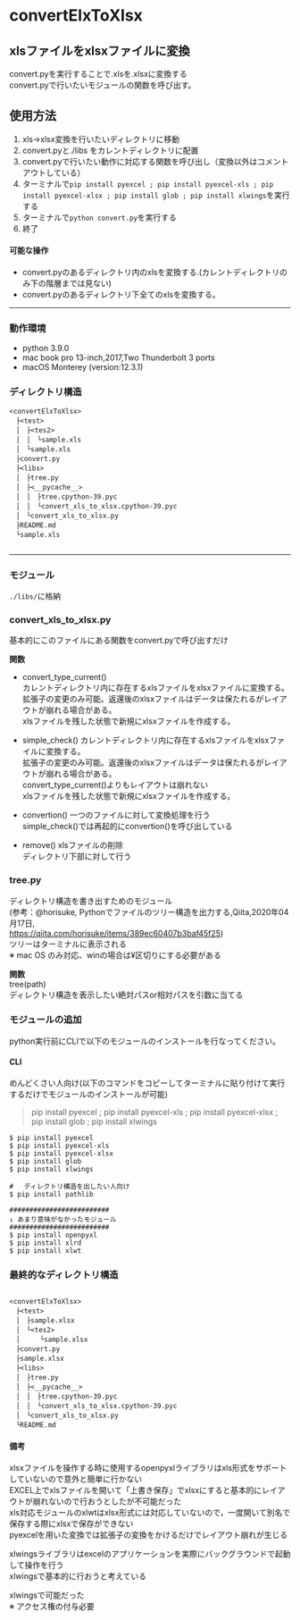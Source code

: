 # convertElxToXlsx
xlsファイルをxlsxファイルに変換
---

convert.pyを実行することで.xlsを.xlsxに変換する  
convert.pyで行いたいモジュールの関数を呼び出す。  

## 使用方法  

1. xls→xlsx変換を行いたいディレクトリに移動
2. convert.pyと./libs をカレントディレクトリに配置
3. convert.pyで行いたい動作に対応する関数を呼び出し（変換以外はコメントアウトしている）
4. ターミナルで```pip install pyexcel ; pip install pyexcel-xls ; pip install pyexcel-xlsx ; pip install glob ; pip install xlwings```を実行する
5. ターミナルで```python convert.py```を実行する
6. 終了


#### 可能な操作  
- convert.pyのあるディレクトリ内のxlsを変換する.(カレントディレクトリのみ下の階層までは見ない)  
- convert.pyのあるディレクトリ下全てのxlsを変換する。  

---
### 動作環境
- python 3.9.0
- mac book pro 13-inch,2017,Two Thunderbolt 3 ports
- macOS Monterey (version:12.3.1)

### ディレクトリ構造
```
<convertElxToXlsx>
　├<test>
　│　├<tes2>
　│　│　└sample.xls
　│　└sample.xls
　├convert.py
　├<libs>
　│　├tree.py
　│　├<__pycache__>
　│　│　├tree.cpython-39.pyc
　│　│　└convert_xls_to_xlsx.cpython-39.pyc
　│　└convert_xls_to_xlsx.py
　├README.md
　└sample.xls  


```
---

### モジュール  
```./libs/```に格納


### convert_xls_to_xlsx.py  
基本的にこのファイルにある関数をconvert.pyで呼び出すだけ  

**関数**  

- convert_type_current()  
カレントディレクトリ内に存在するxlsファイルをxlsxファイルに変換する。  
拡張子の変更のみ可能。返還後のxlsxファイルはデータは保たれるがレイアウトが崩れる場合がある。  
xlsファイルを残した状態で新規にxlsxファイルを作成する。  


- simple_check()
カレントディレクトリ内に存在するxlsファイルをxlsxファイルに変換する。  
拡張子の変更のみ可能。返還後のxlsxファイルはデータは保たれるがレイアウトが崩れる場合がある。  
convert_type_current()よりもレイアウトは崩れない  
xlsファイルを残した状態で新規にxlsxファイルを作成する。  

- convertion()
一つのファイルに対して変換処理を行う  
simple_check()では再起的にconvertion()を呼び出している  

- remove()
xlsファイルの削除  
ディレクトリ下部に対して行う  

### tree.py
ディレクトリ構造を書き出すためのモジュール  
(参考：@horisuke, Pythonでファイルのツリー構造を出力する,Qiita,2020年04月17日,  
https://qiita.com/horisuke/items/389ec60407b3baf45f25)  
ツリーはターミナルに表示される  
※ mac OS のみ対応、winの場合は¥区切りにする必要がある  

**関数**  
tree(path)  
ディレクトリ構造を表示したい絶対パスor相対パスを引数に当てる  

### モジュールの追加  
python実行前にCLIで以下のモジュールのインストールを行なってください。  
#### CLI
めんどくさい人向け(以下のコマンドをコピーしてターミナルに貼り付けて実行するだけでモジュールのインストールが可能)
> pip install pyexcel ; pip install pyexcel-xls ; pip install pyexcel-xlsx ; pip install glob ; pip install xlwings


```
$ pip install pyexcel  
$ pip install pyexcel-xls  
$ pip install pyexcel-xlsx  
$ pip install glob  
$ pip install xlwings  

# 　ディレクトリ構造を出したい人向け
$ pip install pathlib

#########################
↓ あまり意味がなかったモジュール  
#########################
$ pip install openpyxl  
$ pip install xlrd  
$ pip install xlwt  
```



### 最終的なディレクトリ構造
```

<convertElxToXlsx>
　├<test>
　│　├sample.xlsx
　│　└<tes2>
　│　　　└sample.xlsx
　├convert.py
　├sample.xlsx
　├<libs>
　│　├tree.py
　│　├<__pycache__>
　│　│　├tree.cpython-39.pyc
　│　│　└convert_xls_to_xlsx.cpython-39.pyc
　│　└convert_xls_to_xlsx.py
　└README.md

```
#### 備考
xlsxファイルを操作する時に使用するopenpyxlライブラリはxls形式をサポートしていないので意外と簡単に行かない  
EXCEL上でxlsファイルを開いて「上書き保存」でxlsxにすると基本的にレイアウトが崩れないので行おうとしたが不可能だった  
xls対応モジュールのxlwtはxlsx形式には対応していないので，一度開いて別名で保存する際にxlsxで保存ができない  
pyexcelを用いた変換では拡張子の変換をかけるだけでレイアウト崩れが生じる  

xlwingsライブラリはexcelのアプリケーションを実際にバックグラウンドで起動して操作を行う  
xlwingsで基本的に行おうと考えている  

xlwingsで可能だった  
※ アクセス権の付与必要


